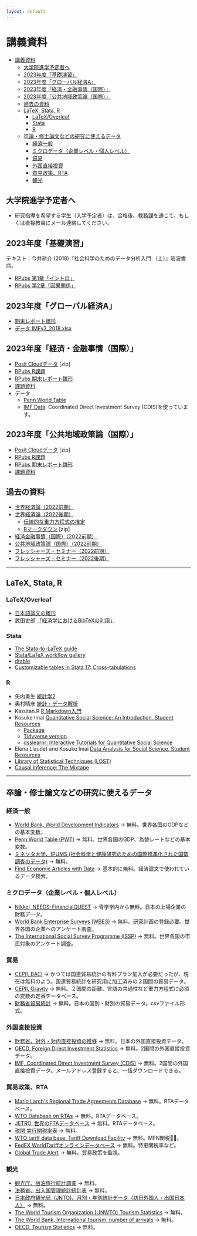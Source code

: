 ```yaml
---
layout: default
---
```



# 講義資料

- [講義資料](#講義資料)
  - [大学院進学予定者へ](#大学院進学予定者へ)
  - [2023年度「基礎演習」](#2023年度基礎演習)
  - [2023年度「グローバル経済A」](#2023年度グローバル経済a)
  - [2023年度「経済・金融事情（国際）」](#2023年度経済金融事情国際)
  - [2023年度「公共地域政策論（国際）」](#2023年度公共地域政策論国際)
  - [過去の資料](#過去の資料)
  - [LaTeX, Stata, R](#latex-stata-r)
    - [LaTeX/Overleaf](#latexoverleaf)
    - [Stata](#stata)
    - [R](#r)
  - [卒論・修士論文などの研究に使えるデータ](#卒論修士論文などの研究に使えるデータ)
    - [経済一般](#経済一般)
    - [ミクロデータ（企業レベル・個人レベル）](#ミクロデータ企業レベル個人レベル)
    - [貿易](#貿易)
    - [外国直接投資](#外国直接投資)
    - [貿易政策、RTA](#貿易政策rta)
    - [観光](#観光)


<!-- [過去の資料](#過去の資料) | [LaTeX, Stata, R](#LaTeX/Stata/R) | [データ](#データ)
-->

## 大学院進学予定者へ
- 研究指導を希望する学生（入学予定者）は、合格後、[教務課](https://www.aoyama.ac.jp/admission/graduate/inquiry/)を通じて、もしくは直接教員にメール連絡してください。

## 2023年度「基礎演習」
テキスト：今井耕介 (2018)『社会科学のためのデータ分析入門 （上）』岩波書店。
- [RPubs 第1章「イントロ」](https://rpubs.com/ayumu21/qss01)
- [RPubs 第2章「因果関係」](https://rpubs.com/ayumu21/qss02)

## 2023年度「グローバル経済A」
- [期末レポート雛形](global_economy_report.pdf)
- [データ IMFv3_2018.xlsx](IMFv3_2018.xlsx)

## 2023年度「経済・金融事情（国際）」
- [Posit Cloudデータ](2023jijou.zip) [zip]
- [RPubs R課題](https://rpubs.com/ayumu/1023208)
- [RPubs 期末レポート雛形](https://rpubs.com/ayumu/jijo2023_report)
- [課題資料](https://drive.google.com/drive/folders/1EcYoT1YKLeUUGBdKy_exUWp5WhKn6CCN?usp=sharing)
- データ
    - [Penn World Table](https://www.rug.nl/ggdc/productivity/pwt/?lang=en)
    - [IMF Data](https://data.imf.org/): Coordinated Direct Investment Survey (CDIS)を使っています。

## 2023年度「公共地域政策論（国際）」
- [Posit Cloudデータ](2023policy.zip)  [zip]
- [RPubs R課題](https://rpubs.com/ayumu/policy)
- [RPubs 期末レポート雛形](https://rpubs.com/ayumu/1055113)
- [課題資料](https://drive.google.com/drive/folders/1M-1ZTKMhmwpeyJY_dsZI6WHUTQrQfCn2?usp=sharing)

<a id="過去の資料"></a>
## 過去の資料

- [世界経済論（2022前期）](https://rpubs.com/ayumu/916734)
- [世界経済論（2022後期）](https://rpubs.com/ayumu/949456)
    - [伝統的な重力方程式の推定](https://rpubs.com/ayumu21/gravity_explanation)
    - [Rマークダウン](gravity_R.zip)  [zip]
- [経済金融事情（国際）（2022前期）](https://rpubs.com/ayumu/916735)
- [公共地域政策論（国際）（2022前期）](https://rpubs.com/ayumu/914338)
- [フレッシャーズ・セミナー（2022前期）](https://rpubs.com/ayumu/914433)
- [フレッシャーズ・セミナー（2022後期）](https://rpubs.com/ayumu/990560)

---
<a id="LaTeX/Stata/R"></a>
## LaTeX, Stata, R

### LaTeX/Overleaf 
- [日本語論文の雛形](https://www.overleaf.com/read/pxqwmvzsfpjb)
- 武田史郎 [「経済学におけるBibTeXの利用」](https://qiita.com/shiro_takeda/items/92adf0b20c501548355e)

### Stata
- [The Stata-to-LaTeX guide](https://medium.com/the-stata-guide/the-stata-to-latex-guide-6e7ed5622856)
- [Stata/LaTeX workflow gallery](https://lukestein.github.io/stata-latex-workflows/gallery/)
- [dtable](https://youtu.be/NGLJig-nfZU?si=OU0btKgVf-rgKZP2)
- [Customizable tables in Stata 17: Cross-tabulations](https://youtu.be/4eg0hCAI304?si=-EYhdO4SmGkssE_b)

### R
- 矢内勇生 [統計学2](https://yukiyanai.github.io/stat2/)
- 奥村晴彦 [統計・データ解析](https://oku.edu.mie-u.ac.jp/~okumura/stat/)
- Kazutan.R [R Markdown入門](https://kazutan.github.io/kazutanR/Rmd_intro.html)
- Kosuke Imai [Quantitative Social Science: An Introduction. Student Resources](https://press.princeton.edu/student-resources/quantitative-social-science)
    - [Package](https://kosukeimai.github.io/qss-package/)
    - [Tidyverse version](https://press.princeton.edu/student-resources/quantitative-social-science-tidyverse)
    - [qsslearnr: Interactive Tutorials for Quantitative Social Science](https://github.com/mattblackwell/qsslearnr) 
- Elena Llaudet and Kosuke Imai [Data Analysis for Social Science, Student Resources](https://press.princeton.edu/books/paperback/9780691199436/data-analysis-for-social-science)
- [Library of Statistical Techniques (LOST)](https://lost-stats.github.io)
- [Causal Inference: The Mixtape](https://mixtape.scunning.com)


---
<a id="データ"></a>

## 卒論・修士論文などの研究に使えるデータ
### 経済一般
- [World Bank, World Development Indicators](https://datatopics.worldbank.org/world-development-indicators/) &rarr; 無料。世界各国のGDPなどの基本変数。
- [Penn World Table (PWT)](https://www.rug.nl/ggdc/productivity/pwt/?lang=en) &rarr; 無料。世界各国のGDP、為替レートなどの基本変数。
- [ミネソタ大学、IPUMS (社会科学と健康研究のための国際標準化された国勢調査のデータ)](https://international.ipums.org/international/) &rarr; 無料。
- [Find Economic Articles with Data](https://ejd.econ.mathematik.uni-ulm.de) &rarr; 基本的に無料。経済論文で使われているデータ検索。
  
### ミクロデータ（企業レベル・個人レベル）
- [Nikkei, NEEDS-FinancialQUEST](https://www.agulin.aoyama.ac.jp/opac/gateway/link/740?lang=0) &rarr; 青学学内から無料。日本の上場企業の財務データ。
- [World Bank Enterprise Surveys (WBES)](https://www.enterprisesurveys.org/en/enterprisesurveys) &rarr; 無料。研究計画の登録必要。世界各国の企業へのアンケート調査。
- [The International Social Survey Programme (ISSP)](https://www.gesis.org/en/issp/home) &rarr; 無料。世界各国の市民対象のアンケート調査。
  
### 貿易
- [CEPII, BACI](http://www.cepii.fr/CEPII/en/bdd_modele/bdd_modele_item.asp?id=37) &rarr; かつては国連貿易統計の有料プラン加入が必要だったが、現在は無料のよう。国連貿易統計を研究用に加工済みの２国間の貿易データ。
- [CEPII, Gravity](http://www.cepii.fr/CEPII/en/bdd_modele/bdd_modele_item.asp?id=8) &rarr; 無料。２国間の距離、言語の共通性など重力方程式に必須の変数の定番データベース。
- [財務省貿易統計](https://www.customs.go.jp/toukei/info/) &rarr; 無料。日本の国別・財別の貿易データ。csvファイル形式。

  
### 外国直接投資
- [財務省、対外・対内直接投資の推移](https://www.mof.go.jp/policy/international_policy/reference/balance_of_payments/bpfdi.htm) &rarr; 無料。日本の外国直接投資データ。
- [OECD, Foreign Direct Investment Statistics](https://www.oecd.org/corporate/mne/statistics.htm) &rarr; 無料。2国間の外国直接投資データ。
- [IMF, Coordinated Direct Investment Survey (CDIS)](https://data.imf.org/)  &rarr; 無料。2国間の外国直接投資データ。メールアドレス登録すると、一括ダウンロードできる。

### 貿易政策、RTA
- [Mario Larch's Regional Trade Agreements Database](https://www.ewf.uni-bayreuth.de/en/research/RTA-data/index.html) &rarr; 無料。RTAデータベース。
- [WTO Database on RTAs](https://rtais.wto.org/UI/PublicMaintainRTAHome.aspx) &rarr; 無料。RTAデータベース。
- [JETRO, 世界のFTAデータベース](https://www.jetro.go.jp/theme/wto-fta/ftalist/) &rarr; 無料。RTAデータベース。
- [税関 実行関税率表](http://www.customs.go.jp/tariff/index.htm) &rarr; 無料。
- [WTO tariff data base: Tariff Download Facility](http://tariffdata.wto.org/) &rarr; 無料。MFN関税率̶。
- [FedEX WorldTariffオンラインデータベース](https://ftn.fedex.com/wtonline/jsp/wtoMainUL.jsp?) &rarr; 無料。特恵関税率など。
- [Global Trade Alert](https://www.globaltradealert.org) &rarr; 無料。貿易政策を監視。

### 観光
- [観光庁、宿泊旅行統計調査](https://www.mlit.go.jp/kankocho/siryou/toukei/shukuhakutoukei.html) &rarr; 無料。
- [法務省、出入国管理統計統計表](http://www.moj.go.jp/housei/toukei/toukei_ichiran_nyukan.html#a02) &rarr; 無料。
- [日本政府観光局（JNTO)、月別・年別統計データ（訪日外国人・出国日本人）](https://www.jnto.go.jp/jpn/statistics/visitor_trends/) &rarr; 無料。
- [The World Tourism Organization (UNWTO) Tourism Statistics](https://www.e-unwto.org/toc/unwtotfb/current) &rarr; 無料。
- [The World Bank, International tourism, number of arrivals](https://data.worldbank.org/indicator/st.int.arvl) &rarr; 無料。
- [OECD, Tourism Statistics](https://www.oecd.org/cfe/tourism/tourism-statistics.htm) &rarr; 無料。


